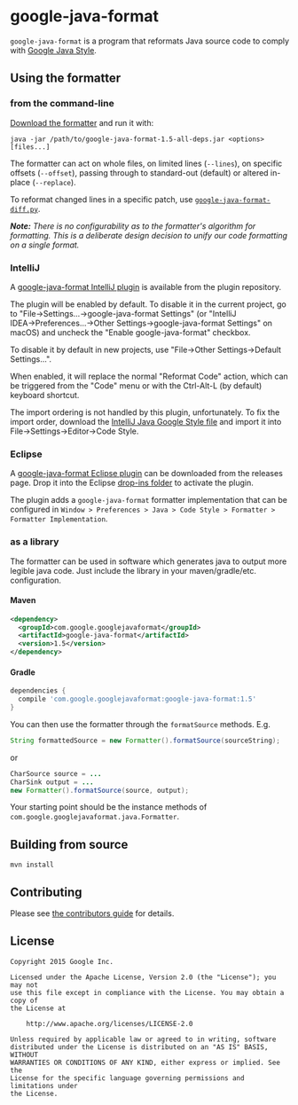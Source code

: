 # google-java-format

`google-java-format` is a program that reformats Java source code to comply with
[Google Java Style][].

[Google Java Style]: https://google.github.io/styleguide/javaguide.html

## Using the formatter

### from the command-line

[Download the formatter](https://github.com/google/google-java-format/releases)
and run it with:

```
java -jar /path/to/google-java-format-1.5-all-deps.jar <options> [files...]
```

The formatter can act on whole files, on limited lines (`--lines`), on specific
offsets (`--offset`), passing through to standard-out (default) or altered
in-place (`--replace`).

To reformat changed lines in a specific patch, use
[`google-java-format-diff.py`](https://github.com/google/google-java-format/blob/master/scripts/google-java-format-diff.py).

***Note:*** *There is no configurability as to the formatter's algorithm for
formatting. This is a deliberate design decision to unify our code formatting on
a single format.*

### IntelliJ

A [google-java-format IntelliJ
plugin](https://plugins.jetbrains.com/plugin/8527) is available from the plugin
repository.

The plugin will be enabled by default. To disable it in the current project, go
to "File→Settings...→google-java-format Settings" (or "IntelliJ
IDEA→Preferences...→Other Settings→google-java-format Settings" on macOS) and
uncheck the "Enable google-java-format" checkbox.

To disable it by default in new projects, use "File→Other Settings→Default
Settings...".

When enabled, it will replace the normal "Reformat Code" action, which can be
triggered from the "Code" menu or with the Ctrl-Alt-L (by default) keyboard
shortcut.

The import ordering is not handled by this plugin, unfortunately. To fix the
import order, download the [IntelliJ Java Google Style
file](https://github.com/google/styleguide/blob/gh-pages/intellij-java-google-style.xml)
and import it into File→Settings→Editor→Code Style.

### Eclipse

A [google-java-format Eclipse
plugin](https://github.com/google/google-java-format/releases/download/google-java-format-1.3/google-java-format-eclipse-plugin-1.3.0.jar)
can be downloaded from the releases page. Drop it into the Eclipse [drop-ins
folder](http://help.eclipse.org/neon/index.jsp?topic=%2Forg.eclipse.platform.doc.isv%2Freference%2Fmisc%2Fp2_dropins_format.html)
to activate the plugin.

The plugin adds a `google-java-format` formatter implementation that can be
configured in `Window > Preferences > Java > Code Style > Formatter > Formatter
Implementation`.

### as a library

The formatter can be used in software which generates java to output more
legible java code. Just include the library in your maven/gradle/etc.
configuration.

#### Maven

```xml
<dependency>
  <groupId>com.google.googlejavaformat</groupId>
  <artifactId>google-java-format</artifactId>
  <version>1.5</version>
</dependency>
```

#### Gradle

```groovy
dependencies {
  compile 'com.google.googlejavaformat:google-java-format:1.5'
}
```

You can then use the formatter through the `formatSource` methods. E.g.

```java
String formattedSource = new Formatter().formatSource(sourceString);
```

or

```java
CharSource source = ...
CharSink output = ...
new Formatter().formatSource(source, output);
```

Your starting point should be the instance methods of
`com.google.googlejavaformat.java.Formatter`.

## Building from source

    mvn install

## Contributing

Please see [the contributors guide](CONTRIBUTING.md) for details.

## License

```text
Copyright 2015 Google Inc.

Licensed under the Apache License, Version 2.0 (the "License"); you may not
use this file except in compliance with the License. You may obtain a copy of
the License at

    http://www.apache.org/licenses/LICENSE-2.0

Unless required by applicable law or agreed to in writing, software
distributed under the License is distributed on an "AS IS" BASIS, WITHOUT
WARRANTIES OR CONDITIONS OF ANY KIND, either express or implied. See the
License for the specific language governing permissions and limitations under
the License.
```
